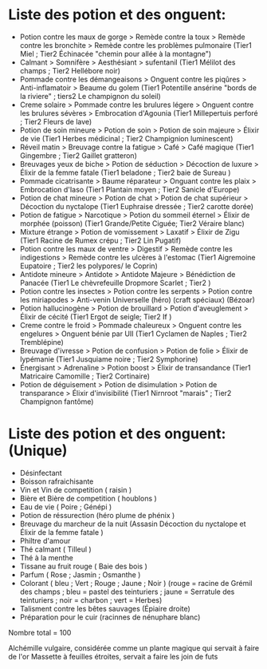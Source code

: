 # Liste des potion et des onguent:
- Potion contre les maux de gorge > Remède contre la toux > Remède contre les bronchite > Remède contre les problèmes pulmonaire 	   (Tier1 Miel  ; Tier2 Échinacée "chemin pour allée à la montagne")   
- Calmant > Somnifère > Aesthésiant > sufentanil																(Tier1 Mélilot des champs ; Tier2 Hellébore noir)
- Pommade contre les démangeaisons > Onguent contre les piqûres > Anti-inflamatoir > Beaume du golem			(Tier1 Potentille ansérine "bords de la riviere" ; tiers2 Le champignon du soleil)
- Creme solaire > Pommade contre les brulures légere > Onguent contre les brulures sévères > Embrocation d'Agounia					   (Tier1 Millepertuis perforé ; Tier2 Fleurs de lave)
- Potion de soin mineure > Potion de soin > Potion de soin majeure > Élixir de vie 					    		(Tier1 Herbes médicinal ; Tier2 Champignion luminescent)
- Réveil matin > Breuvage contre la fatigue > Café > Café magique												(Tier1 Gingembre ; Tier2 Gaillet gratteron)
- Breuvages yeux de biche > Potion de séduction > Décoction de luxure > Élixir de la femme fatale 				(Tier1 beladone ; Tier2 baie de Sureau )   
- Pommade cicatrisante > Baume réparateur > Onguant contre les plaix > Embrocation d'Iaso						(Tier1 Plantain moyen ; Tier2 Sanicle d'Europe)
- Potion de chat mineure > Potion de chat > Potion de chat supérieur > Décoction du nyctalope					(Tier1 Euphraise dressée ; Tier2 carotte dorée)
- Potion de fatigue > Narcotique > Potion du sommeil éternel > Élixir de morphée (poisson)						(Tier1 Grande/Petite Ciguée; Tier2 Véraire blanc)
- Mixture étrange > Potion de vomissement > Laxatif > Élixir de Zigu											(Tier1 Racine de Rumex crépu ; Tier2 Lin Pugatif)
- Potion contre les maux de ventre > Digestif > Remède contre les indigestions > Remède contre les ulcères à l'estomac					(Tier1 Aigremoine Eupatoire ; Tier2 les polypores/ le Coprin)
- Antidote mineure > Antidote > Antidote Majeure > Bénédiction de Panacée										(Tier1 Le chèvrefeuille Dropmore Scarlet ; Tier2  )
- Potion contre les insectes > Potion contre les serpents > Potion contre les miriapodes > Anti-venin Universelle (héro)			  (craft spéciaux) (Bézoar)
- Potion hallucinogène > Potion de brouillard > Potion d'aveuglement > Élixir de cécité							(Tier1 Ergot de seigle; Tier2 If )
- Creme contre le froid > Pommade chaleureux > Onguent contre les engelures > Onguent bénie par UII 			(Tier1 Cyclamen de Naples ; Tier2 Tremblépine)
- Breuvage d'ivresse > Potion de confusion > Potion de folie > Élixir de lypémanie								(Tier1 Jusquiame noire ; Tier2 Symphorine)
- Énergisant > Adrenaline > Potion boost > Élixir de transandance												(Tier1 Matricaire Camomille ; Tier2 Cortinaire)
- Potion de déguisement > Potion de disimulation > Potion de transparance > Élixir d'invisibilité					(Tier1 Nirnroot "marais" ; Tier2 Champignon fantôme)

# Liste des potion et des onguent: (Unique)
- Désinfectant 
- Boisson rafraichisante 
- Vin et Vin de competition			( raisin )
- Bière et Bière de competition		( houblons )
- Eau de vie ( Poire ; Génépi ) 
- Potion de réssurection (héro plume de phénix )
- Breuvage du marcheur de la nuit (Assasin Décoction du nyctalope et Élixir de la femme fatale )
- Philtre d'amour
- Thé calmant 		( Tilleul )
- Thé à la menthe
- Tissane au fruit rouge 		( Baie des bois )
- Parfum ( Rose ; Jasmin ; Osmanthe ) 
- Colorant ( bleu ; Vert ; Rouge ; Jaune ; Noir )			(rouge = racine de Grémil des champs ; bleu = pastel des teinturiers ; jaune = Serratule des teinturiers ; noir = charbon ; vert = Herbes)
- Talisment contre les bêtes sauvages  (Épiaire droite)
- Préparation pour le cuir  (racinnes de nénuphare blanc)


Nombre total = 100


Alchémille vulgaire, considérée comme un plante magique qui servait à faire de l'or 
Massette à feuilles étroites, servait a faire les join de futs